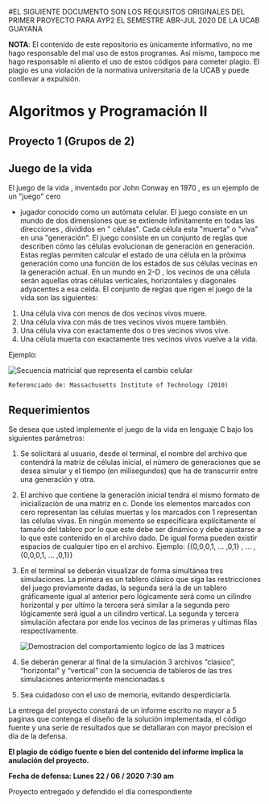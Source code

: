 #EL SIGUIENTE DOCUMENTO SON LOS REQUISITOS ORIGINALES DEL PRIMER PROYECTO PARA AYP2 EL SEMESTRE ABR-JUL 2020 DE LA UCAB GUAYANA

**NOTA**: El contenido de este repositorio es únicamente informativo, no me hago responsable del mal uso de estos programas.
Así mismo, tampoco me hago responsable ni aliento el uso de estos códigos para cometer plagio. El plagio es una violación de la normativa
universitaria de la UCAB y puede conllevar a expulsión.

# Algoritmos y Programación II

## Proyecto 1 (Grupos de 2)

## Juego de la vida

El juego de la vida , inventado por John Conway en 1970 , es un ejemplo de un "juego" cero

- jugador conocido como un autómata celular. El juego consiste en un mundo de dos
dimensiones que se extiende infinitamente en todas las direcciones , divididos en " células".
Cada célula esta "muerta" o "viva" en una "generación". El juego consiste en un conjunto de
reglas que describen cómo las células evolucionan de generación en generación. Estas
reglas permiten calcular el estado de una célula en la próxima generación como una función
de los estados de sus células vecinas en la generación actual. En un mundo en 2-D , los
vecinos de una célula serán aquellas otras células verticales, horizontales y diagonales
adyacentes a esa celda. El conjunto de reglas que rigen el juego de la vida son las siguientes:
1. Una célula viva con menos de dos vecinos vivos muere.
2. Una célula viva con más de tres vecinos vivos muere también.
3. Una célula viva con exactamente dos o tres vecinos vivos vive.
4. Una célula muerta con exactamente tres vecinos vivos vuelve a la vida.

Ejemplo:

![Secuencia matricial que representa el cambio celular](https://i.imgur.com/W7sKTEo.png)

```
Referenciado de: Massachusetts Institute of Technology (2010)
```
## Requerimientos

Se desea que usted implemente el juego de la vida en lenguaje C bajo los siguientes
parámetros:

1. Se solicitará al usuario, desde el terminal, el nombre del archivo que contendrá la matriz
    de células inicial, el número de generaciones que se desea simular y el tiempo (en
    milisegundos) que ha de transcurrir entre una generación y otra.


2. El archivo que contiene la generación inicial tendrá el mismo formato de inicialización de
    una matriz en c. Donde los elementos marcados con cero representan las células
    muertas y los marcados con 1 representan las células vivas. En ningún momento se
    especificara explícitamente el tamaño del tablero por lo que este debe ser dinámico y
    debe ajustarse a lo que este contenido en el archivo dado. De igual forma pueden existir
    espacios de cualquier tipo en el archivo.
Ejemplo:
{{0,0,0,1, ... ,0,1} , ... , {0,0,0,1, ... ,0,1}}
3. En el terminal se deberán visualizar de forma simultánea tres simulaciones. La primera es
    un tablero clásico que siga las restricciones del juego previamente dadas, la segunda
    será la de un tablero gráficamente igual al anterior pero lógicamente será como un cilindro
    horizontal y por ultimo la tercera será similar a la segunda pero lógicamente será igual a
    un cilindro vertical. La segunda y tercera simulación afectara por ende los vecinos de las
    primeras y ultimas filas respectivamente.
    
    ![Demostracion del comportamiento logico de las 3 matrices](https://i.imgur.com/h72Gggi.png)
    
4. Se deberán generar al final de la simulación 3 archivos “clasico”, “horizontal” y “vertical”
    con la secuencia de tableros de las tres simulaciones anteriormente mencionadas.s
5. Sea cuidadoso con el uso de memoria, evitando desperdiciarla.

La entrega del proyecto constará de un informe escrito no mayor a 5 paginas que contenga
el diseño de la solución implementada, el código fuente y una serie de resultados que se
detallaran con mayor precision el día de la defensa.

**El plagio de código fuente o bien del contenido del informe implica la anulación del
proyecto.**

**Fecha de defensa: Lunes 22 / 06 / 2020 7:30 am**

Proyecto entregado y defendido el día correspondiente
